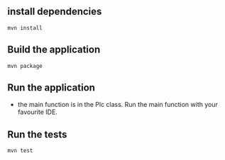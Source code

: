 
## install dependencies
`mvn install`

## Build the application
`mvn package`

## Run the application
- the main function is in the Plc class. Run the main function with your favourite IDE.

## Run the tests
`mvn test`